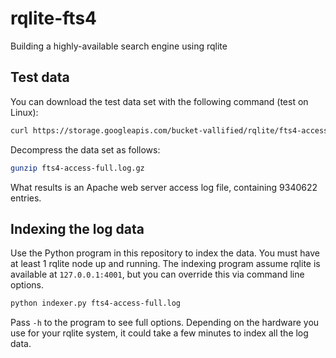 # rqlite-fts4
Building a highly-available search engine using rqlite

## Test data
You can download the test data set with the following command (test on Linux):
```bash
curl https://storage.googleapis.com/bucket-vallified/rqlite/fts4-access-full.log.gz > fts4-access-full.log.gz
```
Decompress the data set as follows:
```bash
gunzip fts4-access-full.log.gz
```
What results is an Apache web server access log file, containing 9340622 entries.

## Indexing the log data
Use the Python program in this repository to index the data. You must have at least 1 rqlite node up and running. The indexing program assume rqlite is available at `127.0.0.1:4001`, but you can override this via command line options.
```bash
python indexer.py fts4-access-full.log
```
Pass `-h` to the program to see full options. Depending on the hardware you use for your rqlite system, it could take a few minutes to index all the log data.
